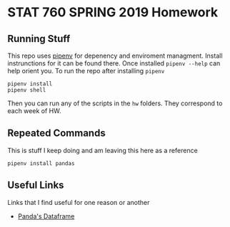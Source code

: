 # STAT 760 SPRING 2019 Homework

## Running Stuff
This repo uses [pipenv](https://pipenv.readthedocs.io/en/latest/) for depenency and enviroment managment. Install instrunctions for it can be found there. Once installed `pipenv --help` can help orient you. To run the repo after installing `pipenv`

```
pipenv install
pipenv shell
```

Then you can run any of the scripts in the `hw` folders. They correspond to each week of HW.

## Repeated Commands
This is stuff I keep doing and am leaving this here as a reference
```
pipenv install pandas
```

## Useful Links
Links that I find useful for one reason or another
- [Panda's Dataframe](https://pandas.pydata.org/pandas-docs/stable/reference/api/pandas.DataFrame.html)
